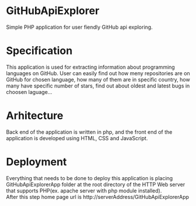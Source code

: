 # GitHubApiExplorer
Simple PHP application for user fiendly GitHub api exploring.

# Specification
This application is used for extracting information about programming languages on GitHub.
User can easily find out how meny repositories are on GitHub for chosen language, how many of them
are in specific country, how many have specific number of stars, find out about oldest and latest bugs
in choosen laguage...

# Arhitecture
Back end of the application is written in php, and the front end of the application is developed using HTML, CSS and JavaScript.

# Deployment
Everything that needs to be done to deploy this application is placing GitHubApiExplorerApp folder at the 
root directory of the HTTP Web server that supports PHP(ex. apache server with php module installed).<br>After this step home page url is http://serverAddress/GitHubApiExplorerApp 